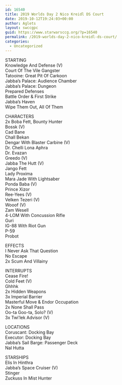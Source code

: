 ```yaml
---
id: 16540
title: 2019 Worlds Day 2 Nico Kreidl DS Court
date: 2019-10-12T19:24:03+00:00
author: Aglets
layout: swccgpc
guid: https://www.starwarsccg.org/?p=16540
permalink: /2019-worlds-day-2-nico-kreidl-ds-court/
categories:
  - Uncategorized
---
```

STARTING  
Knowledge And Defense (V)  
Court Of The Vile Gangster  
Tatooine: Great Pit Of Carkoon  
Jabba’s Palace: Audience Chamber  
Jabba’s Palace: Dungeon  
Prepared Defenses  
Battle Order & First Strike  
Jabba’s Haven  
Wipe Them Out, All Of Them

CHARACTERS  
2x Boba Fett, Bounty Hunter  
Bossk (V)  
Cad Bane  
Chall Bekan  
Dengar With Blaster Carbine (V)  
Dr. Chelli Lona Aphra  
Dr. Evazan  
Greedo (V)  
Jabba The Hutt (V)  
Jango Fett  
Lady Proxima  
Mara Jade With Lightsaber  
Ponda Baba (V)  
Prince Xizor  
Ree-Yees (V)  
Velken Tezeri (V)  
Wooof (V)  
Zam Wesell  
4-LOM With Concussion Rifle  
Guri  
IG-88 With Riot Gun  
P-59  
Probot

EFFECTS  
I Never Ask That Question  
No Escape  
2x Scum And Villainy

INTERRUPTS  
Cease Fire!  
Cold Feet (V)  
Ghhhk  
2x Hidden Weapons  
3x Imperial Barrier  
Masterful Move & Endor Occupation  
2x None Shall Pass  
Oo-ta Goo-ta, Solo? (V)  
3x Twi’lek Advisor (V)

LOCATIONS  
Coruscant: Docking Bay  
Executor: Docking Bay  
Jabba’s Sail Barge: Passenger Deck  
Nal Hutta

STARSHIPS  
Elis In Hinthra  
Jabba’s Space Cruiser (V)  
Stinger  
Zuckuss In Mist Hunter